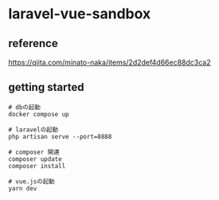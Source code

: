 # laravel-vue-sandbox

## reference

https://qiita.com/minato-naka/items/2d2def4d66ec88dc3ca2

## getting started

```
# dbの起動
docker compose up

# laravelの起動
php artisan serve --port=8888

# composer 関連
composer update
composer install

# vue.jsの起動
yarn dev
```
